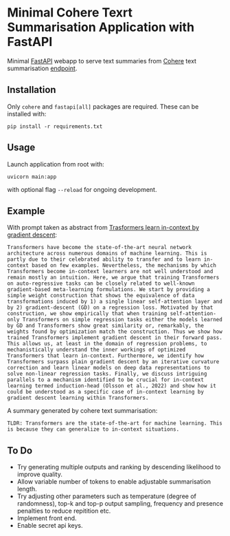 # Minimal Cohere Texrt Summarisation Application with FastAPI
Minimal [FastAPI](https://fastapi.tiangolo.com) webapp to serve text summaries from [Cohere](https://cohere.ai) text summarisation [endpoint](https://docs.cohere.ai/docs/text-summarization-guide).

## Installation
Only `cohere` and `fastapi[all]` packages are required. These can be installed with:

```
pip install -r requirements.txt
```

## Usage
Launch application from root with:
```
uvicorn main:app
```
with optional flag `--reload` for ongoing development.

## Example
With prompt taken as abstract from [Trasformers learn in-context by gradient descent](https://arxiv.org/abs/2212.07677v1):
```
Transformers have become the state-of-the-art neural network architecture across numerous domains of machine learning. This is partly due to their celebrated ability to transfer and to learn in-context based on few examples. Nevertheless, the mechanisms by which Transformers become in-context learners are not well understood and remain mostly an intuition. Here, we argue that training Transformers on auto-regressive tasks can be closely related to well-known gradient-based meta-learning formulations. We start by providing a simple weight construction that shows the equivalence of data transformations induced by 1) a single linear self-attention layer and by 2) gradient-descent (GD) on a regression loss. Motivated by that construction, we show empirically that when training self-attention-only Transformers on simple regression tasks either the models learned by GD and Transformers show great similarity or, remarkably, the weights found by optimization match the construction. Thus we show how trained Transformers implement gradient descent in their forward pass. This allows us, at least in the domain of regression problems, to mechanistically understand the inner workings of optimized Transformers that learn in-context. Furthermore, we identify how Transformers surpass plain gradient descent by an iterative curvature correction and learn linear models on deep data representations to solve non-linear regression tasks. Finally, we discuss intriguing parallels to a mechanism identified to be crucial for in-context learning termed induction-head (Olsson et al., 2022) and show how it could be understood as a specific case of in-context learning by gradient descent learning within Transformers.
```
A summary generated by cohere text summarisation:
```
TLDR: Transformers are the state-of-the-art for machine learning. This is because they can generalize to in-context situations.
```
## To Do
- Try generating multiple outputs and ranking by descending likelihood to improve quality.
- Allow variable number of tokens to enable adjustable summarisation length.
- Try adjusting other parameters such as temperature (degree of randomness), top-k and top-p output sampling, frequency and presence penalties to reduce repitition etc.
- Implement front end.
- Enable secret api keys.